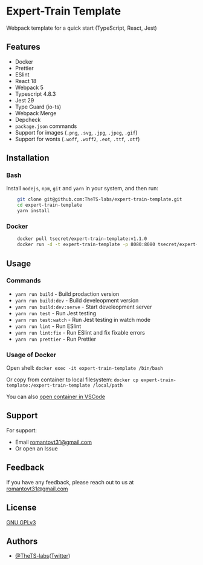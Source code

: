# Expert-Train Template

Webpack template for a quick start (TypeScript, React, Jest)

## Features

-   Docker
-   Prettier
-   ESlint
-   React 18
-   Webpack 5
-   Typescript 4.8.3
-   Jest 29
-   Type Guard (io-ts)
-   Webpack Merge
-   Depcheck
-   `package.json` commands
-   Support for images (`.png`, `.svg`, `.jpg`, `.jpeg`, `.gif`)
-   Support for wonts (`.woff`, `.woff2`, `.eot`, `.ttf`, `.otf`)

## Installation

### Bash

Install `nodejs`, `npm`, `git` and `yarn` in your system, and then run:

```bash
    git clone git@github.com:TheTS-labs/expert-train-template.git
    cd expert-train-template
    yarn install
```

### Docker

```bash
    docker pull tsecret/expert-train-template:v1.1.0
    docker run -d -t expert-train-template -p 8080:8080 tsecret/expert-train-template:v1.1.0
```

## Usage

### Commands

-   `yarn run build` - Build prodaction version
-   `yarn run build:dev` - Build develeopment version
-   `yarn run build:dev:serve` - Start develeopment server
-   `yarn run test` - Run Jest testing
-   `yarn run test:watch` - Run Jest testing in watch mode
-   `yarn run lint` - Run ESlint
-   `yarn run lint:fix` - Run ESlint and fix fixable errors
-   `yarn run prettier` - Run Prettier

### Usage of Docker

Open shell: `docker exec -it expert-train-template /bin/bash`

Or copy from container to local filesystem: `docker cp expert-train-template:/expert-train-template /local/path`

You can also [open container in VSCode](https://code.visualstudio.com/docs/remote/containers)

## Support

For support:

-   Email romantovt31@gmail.com
-   Or open an Issue

## Feedback

If you have any feedback, please reach out to us at romantovt31@gmail.com

## License

[GNU GPLv3](https://choosealicense.com/licenses/gpl-3.0/)

## Authors

-   [@TheTS-labs](https://www.github.com/TheTS-labs)([Twitter](https://twitter.com/__TheTS__))
